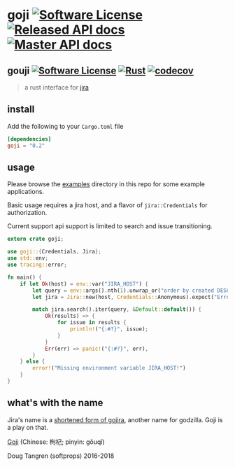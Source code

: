 # goji [![Software License](https://img.shields.io/badge/license-MIT-brightgreen.svg)](LICENSE) [![Released API docs](https://docs.rs/goji/badge.svg)](http://docs.rs/goji) [![Master API docs](https://img.shields.io/badge/docs-master-green.svg)](https://softprops.github.io/goji)

## gouji [![Software License](https://img.shields.io/badge/license-MIT-brightgreen.svg)](LICENSE) [![Rust](https://github.com/wunderfrucht/gouqi/actions/workflows/rust.yml/badge.svg)](https://github.com/wunderfrucht/gouqi/actions/workflows/rust.yml) [![codecov](https://codecov.io/gh/wunderfrucht/gouqi/branch/main/graph/badge.svg?token=uAQXWlybzJ)](https://codecov.io/gh/wunderfrucht/gouqi)

> a rust interface for [jira](https://www.atlassian.com/software/jira)

## install

Add the following to your `Cargo.toml` file

```toml
[dependencies]
goji = "0.2"
```

## usage

Please browse the [examples](examples/) directory in this repo for some example applications.

Basic usage requires a jira host, and a flavor of `jira::Credentials` for authorization.

Current support api support is limited to search and issue transitioning.

```rust
extern crate goji;

use goji::{Credentials, Jira};
use std::env;
use tracing::error;

fn main() { 
    if let Ok(host) = env::var("JIRA_HOST") {
        let query = env::args().nth(1).unwrap_or("order by created DESC".to_owned());
        let jira = Jira::new(host, Credentials::Anonymous).expect("Error initializing Jira");

        match jira.search().iter(query, &Default::default()) {
            Ok(results) => {
                for issue in results {
                    println!("{:#?}", issue);
                }
            }
            Err(err) => panic!("{:#?}", err),
        }
    } else {
        error!("Missing environment variable JIRA_HOST!")
    }
}
```

## what's with the name

Jira's name is a [shortened form of gojira](https://en.wikipedia.org/wiki/Jira_(software)),
another name for godzilla. Goji is a play on that.

[Goji](https://en.wikipedia.org/wiki/Goji) (Chinese: 枸杞; pinyin: gǒuqǐ)

Doug Tangren (softprops) 2016-2018
